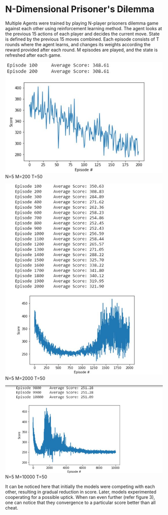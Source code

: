 # N-Dimensional Prisoner's Dilemma
Multiple Agents were trained by playing N-player prisoners dilemma game against each other using reinforcement learning method. 
The agent looks at the previous 15 actions of each player and decides the current move. State is defined by the previous 15 moves combined. Each episode consists of T rounds where the agent learns, and changes its weights according the reward provided after each round. M episodes are played, and the state is refreshed after each game.

![fig 1](Result_5_200_50.JPG)
<br>
N=5 M=200 T=50

![fig 2](Result_5_2000_50.JPG)
<br>
N=5 M=2000 T=50

![fig 3](Result_5_10000_50.JPG)
<br>
N=5 M=10000 T=50

It can be noticed here that initially the models were competing with each other, resulting in gradual reduction in score. Later, models experimented cooperating for a possible uptick. When ran even further (refer figure 3), one can notice that they convergence to a particular score better than all cheat. 
